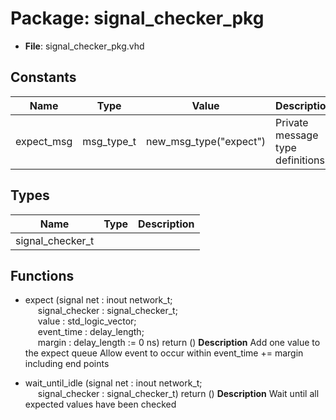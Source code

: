 # Package: signal_checker_pkg

- **File**: signal_checker_pkg.vhd
## Constants

| Name       | Type       | Value                   | Description                        |
| ---------- | ---------- | ----------------------- | ---------------------------------- |
| expect_msg | msg_type_t |  new_msg_type("expect") |  Private message type definitions  |
## Types

| Name             | Type | Description |
| ---------------- | ---- | ----------- |
| signal_checker_t |      |             |
## Functions
- expect <font id="function_arguments">(signal net : inout network_t;<br><span style="padding-left:20px"> signal_checker : signal_checker_t;<br><span style="padding-left:20px"> value : std_logic_vector;<br><span style="padding-left:20px"> event_time : delay_length;<br><span style="padding-left:20px"> margin : delay_length := 0 ns) </font> <font id="function_return">return ()</font>
**Description**
 Add one value to the expect queue
 Allow event to occur within event_time += margin including end points

- wait_until_idle <font id="function_arguments">(signal net : inout network_t;<br><span style="padding-left:20px"> signal_checker : signal_checker_t) </font> <font id="function_return">return ()</font>
**Description**
 Wait until all expected values have been checked

